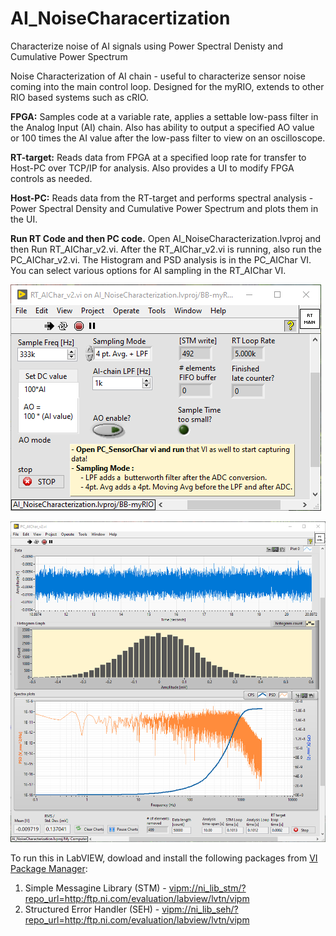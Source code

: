 # AI_NoiseCharacertization
 Characterize noise of AI signals using Power Spectral Denisty and Cumulative Power Spectrum
 
Noise Characterization of AI chain - useful to characterize sensor noise coming into the main control loop. Designed for the myRIO, extends to other RIO based systems such as cRIO.

**FPGA:** Samples code at a variable rate, applies a settable low-pass filter in the Analog Input (AI) chain. Also has ability to output a specified AO value or 100 times the AI value after the low-pass filter to view on an oscilloscope.

**RT-target:** Reads data from FPGA at a specified loop rate for transfer to Host-PC over TCP/IP for analysis. Also provides a UI to modify FPGA controls as needed. 

**Host-PC:** Reads data from the RT-target and performs spectral analysis - Power Spectral Density and Cumulative Power Spectrum and plots them in the UI.

**Run RT Code and then PC code.** Open AI_NoiseCharacterization.lvproj and then Run RT_AIChar_v2.vi. After the RT_AIChar_v2.vi is running, also run the PC_AIChar_v2.vi. The Histogram and PSD analysis is in the PC_AIChar VI. You can select various options for AI sampling in the RT_AIChar VI.

![RT-target front panel](ReadME_images/RT_UI.png "RT-target front panel")

![Host-PC front panel](ReadME_images/Host-PC_UI.png "Host-PC front panel")

To run this in LabVIEW, dowload and install the following packages from [VI Package Manager](http://www.ni.com/tutorial/54770/en/):
1. Simple Messagine Library (STM) - [vipm://ni_lib_stm/?repo_url=http:/ftp.ni.com/evaluation/labview/lvtn/vipm](vipm://ni_lib_stm/?repo_url=http:/ftp.ni.com/evaluation/labview/lvtn/vipm)
2. Structured Error Handler (SEH) - [vipm://ni_lib_seh/?repo_url=http:/ftp.ni.com/evaluation/labview/lvtn/vipm](vipm://ni_lib_seh/?repo_url=http:/ftp.ni.com/evaluation/labview/lvtn/vipm)
